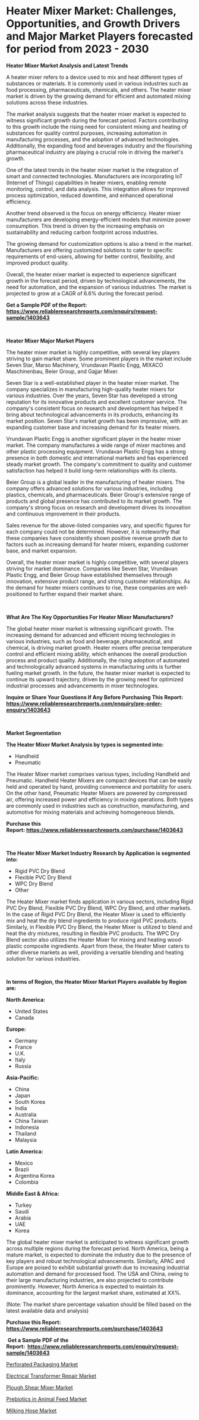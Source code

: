 <p><h1>Heater Mixer Market: Challenges, Opportunities, and Growth Drivers and Major Market Players forecasted for period from 2023 - 2030</h1></p><p><strong>Heater Mixer Market Analysis and Latest Trends</strong></p>
<p><p>A heater mixer refers to a device used to mix and heat different types of substances or materials. It is commonly used in various industries such as food processing, pharmaceuticals, chemicals, and others. The heater mixer market is driven by the growing demand for efficient and automated mixing solutions across these industries.</p><p>The market analysis suggests that the heater mixer market is expected to witness significant growth during the forecast period. Factors contributing to this growth include the rising need for consistent mixing and heating of substances for quality control purposes, increasing automation in manufacturing processes, and the adoption of advanced technologies. Additionally, the expanding food and beverages industry and the flourishing pharmaceutical industry are playing a crucial role in driving the market's growth.</p><p>One of the latest trends in the heater mixer market is the integration of smart and connected technologies. Manufacturers are incorporating IoT (Internet of Things) capabilities in heater mixers, enabling remote monitoring, control, and data analysis. This integration allows for improved process optimization, reduced downtime, and enhanced operational efficiency.</p><p>Another trend observed is the focus on energy efficiency. Heater mixer manufacturers are developing energy-efficient models that minimize power consumption. This trend is driven by the increasing emphasis on sustainability and reducing carbon footprint across industries.</p><p>The growing demand for customization options is also a trend in the market. Manufacturers are offering customized solutions to cater to specific requirements of end-users, allowing for better control, flexibility, and improved product quality.</p><p>Overall, the heater mixer market is expected to experience significant growth in the forecast period, driven by technological advancements, the need for automation, and the expansion of various industries. The market is projected to grow at a CAGR of 6.6% during the forecast period.</p></p>
<p><strong>Get a Sample PDF of the Report:&nbsp; <a href="https://www.reliableresearchreports.com/enquiry/request-sample/1403643">https://www.reliableresearchreports.com/enquiry/request-sample/1403643</a></strong></p>
<p>&nbsp;</p>
<p><strong>Heater Mixer Major Market Players</strong></p>
<p><p>The heater mixer market is highly competitive, with several key players striving to gain market share. Some prominent players in the market include Seven Star, Marso Machinery, Vrundavan Plastic Engg, MIXACO Maschinenbau, Beier Group, and Gajjar Mixer.</p><p>Seven Star is a well-established player in the heater mixer market. The company specializes in manufacturing high-quality heater mixers for various industries. Over the years, Seven Star has developed a strong reputation for its innovative products and excellent customer service. The company's consistent focus on research and development has helped it bring about technological advancements in its products, enhancing its market position. Seven Star's market growth has been impressive, with an expanding customer base and increasing demand for its heater mixers.</p><p>Vrundavan Plastic Engg is another significant player in the heater mixer market. The company manufactures a wide range of mixer machines and other plastic processing equipment. Vrundavan Plastic Engg has a strong presence in both domestic and international markets and has experienced steady market growth. The company's commitment to quality and customer satisfaction has helped it build long-term relationships with its clients.</p><p>Beier Group is a global leader in the manufacturing of heater mixers. The company offers advanced solutions for various industries, including plastics, chemicals, and pharmaceuticals. Beier Group's extensive range of products and global presence has contributed to its market growth. The company's strong focus on research and development drives its innovation and continuous improvement in their products.</p><p>Sales revenue for the above-listed companies vary, and specific figures for each company could not be determined. However, it is noteworthy that these companies have consistently shown positive revenue growth due to factors such as increasing demand for heater mixers, expanding customer base, and market expansion.</p><p>Overall, the heater mixer market is highly competitive, with several players striving for market dominance. Companies like Seven Star, Vrundavan Plastic Engg, and Beier Group have established themselves through innovation, extensive product range, and strong customer relationships. As the demand for heater mixers continues to rise, these companies are well-positioned to further expand their market share.</p></p>
<p>&nbsp;</p>
<p><strong>What Are The Key Opportunities For Heater Mixer Manufacturers?</strong></p>
<p><p>The global heater mixer market is witnessing significant growth. The increasing demand for advanced and efficient mixing technologies in various industries, such as food and beverage, pharmaceutical, and chemical, is driving market growth. Heater mixers offer precise temperature control and efficient mixing ability, which enhances the overall production process and product quality. Additionally, the rising adoption of automated and technologically advanced systems in manufacturing units is further fueling market growth. In the future, the heater mixer market is expected to continue its upward trajectory, driven by the growing need for optimized industrial processes and advancements in mixer technologies.</p></p>
<p><strong>Inquire or Share Your Questions If Any Before Purchasing This Report: <a href="https://www.reliableresearchreports.com/enquiry/pre-order-enquiry/1403643">https://www.reliableresearchreports.com/enquiry/pre-order-enquiry/1403643</a></strong></p>
<p>&nbsp;</p>
<p><strong>Market Segmentation</strong></p>
<p><strong>The Heater Mixer Market Analysis by types is segmented into:</strong></p>
<p><ul><li>Handheld</li><li>Pneumatic</li></ul></p>
<p><p>The Heater Mixer market comprises various types, including Handheld and Pneumatic. Handheld Heater Mixers are compact devices that can be easily held and operated by hand, providing convenience and portability for users. On the other hand, Pneumatic Heater Mixers are powered by compressed air, offering increased power and efficiency in mixing operations. Both types are commonly used in industries such as construction, manufacturing, and automotive for mixing materials and achieving homogeneous blends.</p></p>
<p><strong>Purchase this Report:&nbsp;<a href="https://www.reliableresearchreports.com/purchase/1403643">https://www.reliableresearchreports.com/purchase/1403643</a></strong></p>
<p>&nbsp;</p>
<p><strong>The Heater Mixer Market Industry Research by Application is segmented into:</strong></p>
<p><ul><li>Rigid PVC Dry Blend</li><li>Flexible PVC Dry Blend</li><li>WPC Dry Blend</li><li>Other</li></ul></p>
<p><p>The Heater Mixer market finds application in various sectors, including Rigid PVC Dry Blend, Flexible PVC Dry Blend, WPC Dry Blend, and other markets. In the case of Rigid PVC Dry Blend, the Heater Mixer is used to efficiently mix and heat the dry blend ingredients to produce rigid PVC products. Similarly, in Flexible PVC Dry Blend, the Heater Mixer is utilized to blend and heat the dry mixtures, resulting in flexible PVC products. The WPC Dry Blend sector also utilizes the Heater Mixer for mixing and heating wood-plastic composite ingredients. Apart from these, the Heater Mixer caters to other diverse markets as well, providing a versatile blending and heating solution for various industries.</p></p>
<p>&nbsp;</p>
<p><strong>In terms of Region, the Heater Mixer Market Players available by Region are:</strong></p>
<p>
    <p> <strong> North America: </strong>
        <ul>
            <li>United States</li>
            <li>Canada</li>
        </ul>
        </p> 
    <p> <strong> Europe: </strong>
        <ul>
            <li>Germany</li>
            <li>France</li>
            <li>U.K.</li>
            <li>Italy</li>
            <li>Russia</li>
        </ul>
        </p> 
    <p> <strong> Asia-Pacific: </strong>
        <ul>
            <li>China</li>
            <li>Japan</li>
            <li>South Korea</li>
            <li>India</li>
            <li>Australia</li>
            <li>China Taiwan</li>
            <li>Indonesia</li>
            <li>Thailand</li>
            <li>Malaysia</li>
        </ul>
        </p> 
    <p> <strong> Latin America: </strong>
        <ul>
            <li>Mexico</li>
            <li>Brazil</li>
            <li>Argentina Korea</li>
            <li>Colombia</li>
        </ul>
        </p> 
    <p> <strong> Middle East & Africa: </strong>
        <ul>
            <li>Turkey</li>
            <li>Saudi</li>
            <li>Arabia</li>
            <li>UAE</li>
            <li>Korea</li>
        </ul>
    </p>
    </p>
<p><p>The global heater mixer market is anticipated to witness significant growth across multiple regions during the forecast period. North America, being a mature market, is expected to dominate the industry due to the presence of key players and robust technological advancements. Similarly, APAC and Europe are poised to exhibit substantial growth due to increasing industrial automation and demand for processed food. The USA and China, owing to their large manufacturing industries, are also projected to contribute prominently. However, North America is expected to maintain its dominance, accounting for the largest market share, estimated at XX%.</p><p>(Note: The market share percentage valuation should be filled based on the latest available data and analysis)</p></p>
<p><strong>Purchase this Report: <a href="https://www.reliableresearchreports.com/purchase/1403643">https://www.reliableresearchreports.com/purchase/1403643</a></strong></p>
<p>&nbsp;<strong>Get a Sample PDF of the Report:&nbsp;&nbsp;<a href="https://www.reliableresearchreports.com/enquiry/request-sample/1403643">https://www.reliableresearchreports.com/enquiry/request-sample/1403643</a></strong></p>
<p><strong></strong></p>
<p><p><a href="https://www.linkedin.com/pulse/perforated-packaging-market-size-share-global-analysis-di7rf/">Perforated Packaging Market</a></p><p><a href="https://github.com/dzharov81/Market-Research-Report-List-1/blob/main/electrical-transformer-repair-market.md">Electrical Transformer Repair Market</a></p><p><a href="https://github.com/ambrozg/Market-Research-Report-List-1/blob/main/plough-shear-mixer-market.md">Plough Shear Mixer Market</a></p><p><a href="https://medium.com/@viksingh034/prebiotics-in-animal-feed-market-trends-and-market-analysis-forecasted-for-period-2023-2030-364a50226ca6">Prebiotics in Animal Feed Market</a></p><p><a href="https://medium.com/@reportmines/milking-hose-market-size-reveals-the-best-marketing-channels-in-global-industry-db6ecd04aa19">Milking Hose Market</a></p></p>